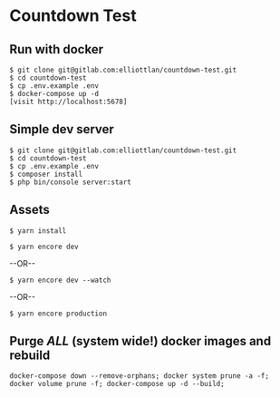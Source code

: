 # Countdown Test

## Run with docker
```
$ git clone git@gitlab.com:elliottlan/countdown-test.git
$ cd countdown-test
$ cp .env.example .env
$ docker-compose up -d
[visit http://localhost:5678]
```

## Simple dev server
```
$ git clone git@gitlab.com:elliottlan/countdown-test.git
$ cd countdown-test
$ cp .env.example .env
$ composer install
$ php bin/console server:start
```

## Assets
```
$ yarn install
```
```
$ yarn encore dev
```
--OR--
```
$ yarn encore dev --watch
```
--OR--
```
$ yarn encore production
```

## Purge *ALL* (system wide!) docker images and rebuild

```
docker-compose down --remove-orphans; docker system prune -a -f; docker volume prune -f; docker-compose up -d --build;
```